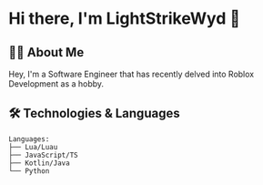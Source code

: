 # Hi there, I'm LightStrikeWyd 👋

## 👨‍💻 About Me
Hey, I'm a Software Engineer that has recently delved into Roblox Development as a hobby.
## 🛠️ Technologies & Languages

```text
Languages:
├── Lua/Luau
├── JavaScript/TS
├── Kotlin/Java
└── Python
```
